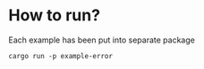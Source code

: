 # How to run?

Each example has been put into separate package

```shell
cargo run -p example-error
```

